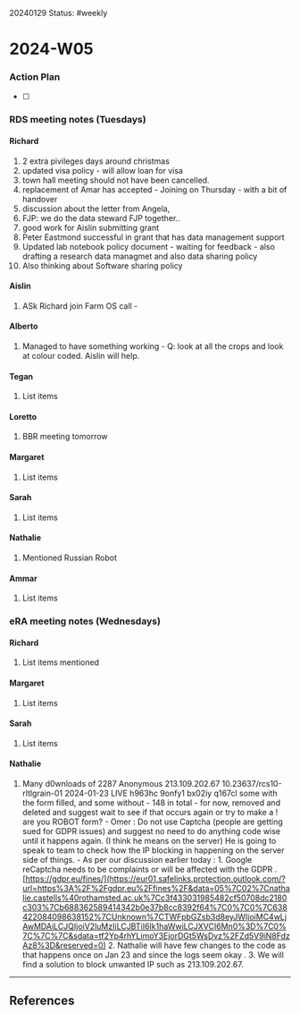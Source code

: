 20240129
Status: #weekly

# 2024-W05



### Action Plan
- [ ] 

### RDS meeting notes  (Tuesdays)

#### Richard
 1. 2 extra pivileges days around christmas
 2. updated visa policy - will allow loan for visa
 3. town hall meeting should not have been cancelled. 
 4. replacement of Amar has accepted - Joining on Thursday - with a bit of handover
 5. discussion about the letter from Angela, 
 6. FJP: we do the data steward FJP together.. 
 7. good work for Aislin submitting grant 
 8. Peter Eastmond successful in grant that has data management support
 9. Updated lab notebook policy document - waiting for feedback - also drafting a research data managmet and also data sharing policy 
 10. Also thinking about Software sharing policy
#### Aislin
 1. ASk Richard join Farm OS call - 
#### Alberto
 1. Managed to have something working - Q: look at all the crops and look at colour coded. Aislin will help. 
#### Tegan
 1. List items
#### Loretto
 1. BBR meeting tomorrow
#### Margaret
 1. List items
#### Sarah
 1. List items
#### Nathalie
 1. Mentioned Russian Robot
#### Ammar
 1. List items

### eRA meeting notes (Wednesdays)

#### Richard
 1. List items mentioned 
#### Margaret
 1. List items
#### Sarah
 1. List items
#### Nathalie
 1. Many d0wnloads of 2287	Anonymous	213.109.202.67	10.23637/rcs10-rltlgrain-01	2024-01-23	LIVE	h963hc	9onfy1	bx02iy	q167cl some with the form filled, and some without - 148 in total - for now, removed and deleted and suggest wait to see if that occurs again or try to make a ! are you ROBOT form? -
    Omer : Do not use Captcha (people are getting sued for GDPR issues) and suggest no need to do anything code wise until it happens again. (I think he means on  the server) He is going to speak to team to check how the IP blocking in happening on the server side of things.  - As per our discussion earlier today :
	    1.  Google reCaptcha needs to be complaints or will be affected with the GDPR .[https://gdpr.eu/fines/](https://eur01.safelinks.protection.outlook.com/?url=https%3A%2F%2Fgdpr.eu%2Ffines%2F&data=05%7C02%7Cnathalie.castells%40rothamsted.ac.uk%7Cc3f433031985482cf50708dc2180c303%7Cb688362589414342b0e37b8cc8392f64%7C0%7C0%7C638422084098638152%7CUnknown%7CTWFpbGZsb3d8eyJWIjoiMC4wLjAwMDAiLCJQIjoiV2luMzIiLCJBTiI6Ik1haWwiLCJXVCI6Mn0%3D%7C0%7C%7C%7C&sdata=tf2Yp4rhYLimoY3EjorDGt5WsDvz%2FZd5V9iN8FdzAz8%3D&reserved=0)
	    2. Nathalie will have few changes to the code as that happens once on Jan 23 and since the logs seem okay .
	    3. We will find a solution to block unwanted IP such as 213.109.202.67.

---
## References 

